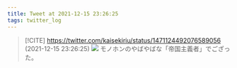 ```yaml
---
title: Tweet at 2021-12-15 23:26:25
tags: twitter_log
---
```


> [!CITE] https://twitter.com/kaisekiriu/status/1471124492076589056 (2021-12-15 23:26:25)
> ![](https://twitter.com/kaisekiriu/status/1471124492076589056)
> モノホンのやばやばな「帝国主義者」でござった。
